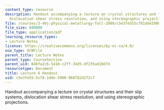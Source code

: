 ```yaml
---
content_type: resource
description: Handout accompanying a lecture on crystal structures and their slip systems,
  dislocation shear stress resolution, and using stereographic projections.
file: /courses/3-40j-physical-metallurgy-fall-2009/c5e3fe555cf81dde5900060782d2f2c7_MIT3_40JF09_fig06.pdf
file_size: 600880
file_type: application/pdf
learning_resource_types:
- Lecture Notes
license: https://creativecommons.org/licenses/by-nc-sa/4.0/
ocw_type: OCWFile
parent_title: Lecture Notes
parent_type: CourseSection
parent_uid: 646fa2c6-5410-c2ff-34d5-df235ad10d7d
resourcetype: Document
title: Lecture 6 Handout
uid: c5e3fe55-5cf8-1dde-5900-060782d2f2c7
---
```

Handout accompanying a lecture on crystal structures and their slip systems, dislocation shear stress resolution, and using stereographic projections.